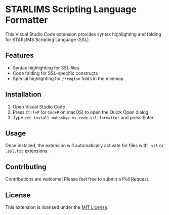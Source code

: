 # STARLIMS Scripting Language Formatter

This Visual Studio Code extension provides syntax highlighting and folding for STARLIMS Scripting Language (SSL).

## Features

-   Syntax highlighting for SSL files
-   Code folding for SSL-specific constructs
-   Special highlighting for `/*region` folds in the minimap

## Installation

1. Open Visual Studio Code
2. Press `Ctrl+P` (or `Cmd+P` on macOS) to open the Quick Open dialog
3. Type `ext install mahoskye.vs-code-ssl-formatter` and press Enter

## Usage

Once installed, the extension will automatically activate for files with `.ssl` or `.ssl.txt` extensions.

## Contributing

Contributions are welcome! Please feel free to submit a Pull Request.

## License

This extension is licensed under the [MIT License](LICENSE).
